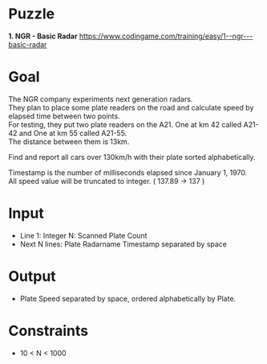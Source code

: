 # Puzzle
**1. NGR - Basic Radar** https://www.codingame.com/training/easy/1--ngr---basic-radar

# Goal
The NGR company experiments next generation radars.  
They plan to place some plate readers on the road and calculate speed by elapsed time between two points.  
For testing, they put two plate readers on the A21. One at km 42 called A21-42 and One at km 55 called A21-55.  
The distance between them is 13km.  

Find and report all cars over 130km/h with their plate sorted alphabetically.

Timestamp is the number of milliseconds elapsed since January 1, 1970.  
All speed value will be truncated to integer. ( 137.89 -> 137 )

# Input
* Line 1: Integer N: Scanned Plate Count
* Next N lines: Plate Radarname Timestamp separated by space

# Output
* Plate Speed separated by space, ordered alphabetically by Plate.

# Constraints
* 10 < N < 1000
